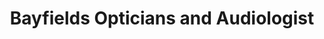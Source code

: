 ---
title: "Bayfields Opticians and Audiologist"
url: /harrogate/bayfields-opticians-and-audiologist/
shop: optician
---
